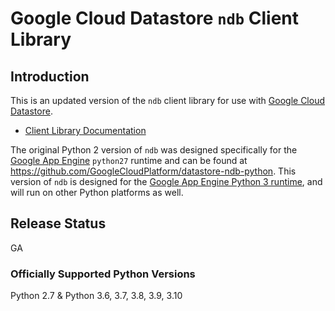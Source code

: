 # Google Cloud Datastore `ndb` Client Library

## Introduction

This is an updated version of the `ndb` client library for use with
[Google Cloud Datastore][0].

* [Client Library Documentation](https://googleapis.dev/python/python-ndb/latest)

The original Python 2 version of `ndb` was designed specifically for the
[Google App Engine][1] `python27` runtime and can be found at
https://github.com/GoogleCloudPlatform/datastore-ndb-python. This version of
`ndb` is designed for the [Google App Engine Python 3 runtime][2], and will
run on other Python platforms as well.

[0]: https://cloud.google.com/datastore
[1]: https://cloud.google.com/appengine
[2]: https://cloud.google.com/appengine/docs/standard/python3/

## Release Status

GA

### Officially Supported Python Versions
Python 2.7 & Python 3.6, 3.7, 3.8, 3.9, 3.10
